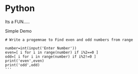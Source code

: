 # Python

Its a FUN.....

Simple Demo
```
# Write a progemnae to Find even and odd numbers from range

number=int(input('Enter Number'))
even=[ i for i in range(number) if i%2==0 ]
odd=[ i for i in range(number) if i%2!=0 ]
print('even',even)
print('odd',odd)
'''

